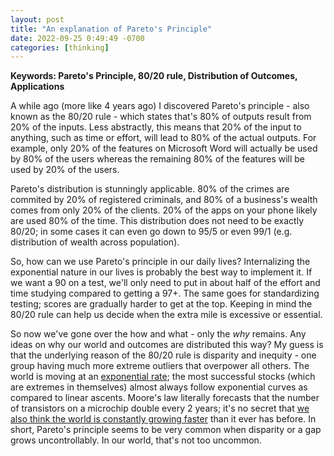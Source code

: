 ```yaml
---
layout: post
title: "An explanation of Pareto's Principle"
date: 2022-09-25 0:49:49 -0700
categories: [thinking]
---
```


<script src="https://cdn.mathjax.org/mathjax/latest/MathJax.js?config=TeX-AMS-MML_HTMLorMML" type="text/javascript"></script>

**Keywords: Pareto's Principle, 80/20 rule, Distribution of Outcomes, Applications**

A while ago (more like 4 years ago) I discovered Pareto's principle - also known as the 80/20 rule - which states that's 80% of outputs result from 20% of the inputs. Less abstractly, this means that 20% of the input to anything, such as time or effort, will lead to 80% of the actual outputs. For example, only 20% of the features on Microsoft Word will actually be used by 80% of the users whereas the remaining 80% of the features will be used by 20% of the users.

Pareto's distribution is stunningly applicable. 80% of the crimes are commited by 20% of registered criminals, and 80% of a business's wealth comes from only 20% of the clients. 20% of the apps on your phone likely are used 80% of the time. This distribution does not need to be exactly 80/20; in some cases it can even go down to 95/5 or even 99/1 (e.g. distribution of wealth across population).

So, how can we use Pareto's principle in our daily lives? Internalizing the exponential nature in our lives is probably the best way to implement it. If we want a 90 on a test, we'll only need to put in about half of the effort and time studying compared to getting a 97+. The same goes for standardizing testing; scores are gradually harder to get at the top. Keeping in mind the 80/20 rule can help us decide when the extra mile is excessive or essential.

So now we've gone over the how and what - only the _why_ remains. Any ideas on why our world and outcomes are distributed this way? My guess is that the underlying reason of the 80/20 rule is disparity and inequity - one group having much more extreme outliers that overpower all others. The world is moving at an [exponential rate](https://www.su.org/blog/thriving-in-an-exponential-world-and-making-a-difference-doing-so); the most successful stocks (which are extremes in themselves) almost always follow exponential curves as compared to linear ascents. Moore's law literally forecasts that the number of transistors on a microchip double every 2 years; it's no secret that [we also think the world is constantly growing faster](https://en.wikipedia.org/wiki/Accelerating_change) than it ever has before. In short, Pareto's principle seems to be very common when disparity or a gap grows uncontrollably. In our world, that's not too uncommon.
